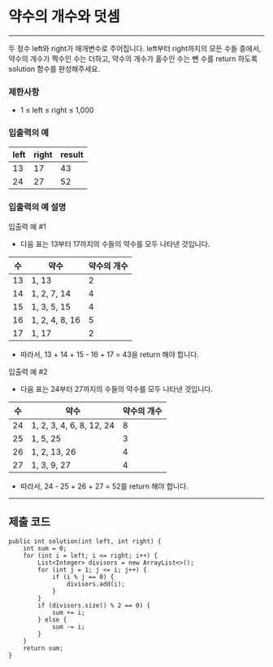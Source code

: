 # 약수의 개수와 덧셈

---

두 정수 left와 right가 매개변수로 주어집니다. left부터 right까지의 
모든 수들 중에서, 약수의 개수가 짝수인 수는 더하고,
약수의 개수가 홀수인 수는 뺀 수를 return 하도록 solution 함수를 완성해주세요.

### 제한사항

- 1 ≤ left ≤ right ≤ 1,000

### 입출력의 예

| left | right | result |
|------|-------|-------|
| 13   | 17    | 43    |
| 24   | 27    | 52    |

### 입출력의 예 설명

입출력 예 #1

- 다음 표는 13부터 17까지의 수들의 약수를 모두 나타낸 것입니다.

| 수   | 약수             | 약수의 개수 |
|-----|----------------|--------|
| 13  | 1, 13          | 2      |
 | 14  | 1, 2, 7, 14    | 4      |
 | 15  | 1, 3, 5, 15    | 4      |
| 16  | 1, 2, 4, 8, 16 | 5      |
| 17  | 1, 17	         | 2      |

- 따라서, 13 + 14 + 15 - 16 + 17 = 43을 return 해야 합니다.

입출력 예 #2

- 다음 표는 24부터 27까지의 수들의 약수를 모두 나타낸 것입니다.

| 수   | 약수                       | 약수의 개수 |
|-----|--------------------------|--------|
| 24  | 1, 2, 3, 4, 6, 8, 12, 24 | 8      |
| 25  | 1, 5, 25                 | 3      |
| 26  | 1, 2, 13, 26             | 4      |
| 27  | 1, 3, 9, 27              | 4      |

- 따라서, 24 - 25 + 26 + 27 = 52를 return 해야 합니다.


---
## 제출 코드

```
public int solution(int left, int right) {
    int sum = 0;
    for (int i = left; i <= right; i++) {
        List<Integer> divisors = new ArrayList<>();
        for (int j = 1; j <= i; j++) {
            if (i % j == 0) {
                divisors.add(i);
            }
        }
        if (divisors.size() % 2 == 0) {
            sum += i;
        } else {
            sum -= i;
        }
    }
    return sum;
}
```